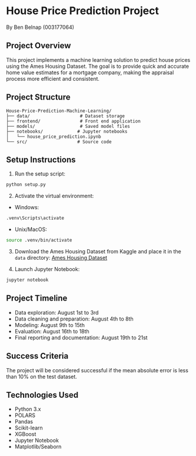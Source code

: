 # House Price Prediction Project
By Ben Belnap (003177064)

## Project Overview
This project implements a machine learning solution to predict house prices using the Ames Housing Dataset. The goal is to provide quick and accurate home value estimates for a mortgage company, making the appraisal process more efficient and consistent.

## Project Structure
```
House-Price-Prediction-Machine-Learning/
├── data/                   # Dataset storage
├── frontend/               # Front end application
├── models/                 # Saved model files
├── notebooks/             # Jupyter notebooks
│   └── house_price_prediction.ipynb
└── src/                   # Source code

```

## Setup Instructions

1. Run the setup script:
```bash
python setup.py
```

2. Activate the virtual environment:
- Windows:
```bash
.venv\Scripts\activate
```
- Unix/MacOS:
```bash
source .venv/bin/activate
```

3. Download the Ames Housing Dataset from Kaggle and place it in the `data` directory:
[Ames Housing Dataset](https://www.kaggle.com/datasets/prevek18/ames-housing-dataset/data)

4. Launch Jupyter Notebook:
```bash
jupyter notebook
```

## Project Timeline
- Data exploration: August 1st to 3rd
- Data cleaning and preparation: August 4th to 8th
- Modeling: August 9th to 15th
- Evaluation: August 16th to 18th
- Final reporting and documentation: August 19th to 21st

## Success Criteria
The project will be considered successful if the mean absolute error is less than 10% on the test dataset.

## Technologies Used
- Python 3.x
- POLARS
- Pandas
- Scikit-learn
- XGBoost
- Jupyter Notebook
- Matplotlib/Seaborn

